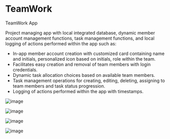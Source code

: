 # TeamWork
TeamWork App

Project managing app with local integrated database, dynamic member account management functions, task management functions, and local logging of actions performed within the app such as:
  - In-app member account creation with customized card containing name and initials, personalized icon based on initials, role within the team.
  - Facilitates easy creation and removal of team members with login credentials.
  - Dynamic task allocation choices based on available team members.
  - Task management operations for creating, editing, deleting, assigning to team members and task status progression.
  - Logging of actions performed within the app with timestamps.
  
![image](https://github.com/user-attachments/assets/11f02616-8f42-4201-82fd-32e292164656)


![image](https://github.com/user-attachments/assets/f4cc1c56-97d9-46d8-9d1c-b5cab499ab38)



![image](https://github.com/user-attachments/assets/9e618adf-25b6-451d-87bf-db1daa99c599)


![image](https://github.com/user-attachments/assets/635c5705-1b87-4945-99a9-51e9e52eecdb)
